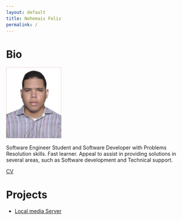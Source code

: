 ```yaml
---
layout: default
title: Nehemais Feliz
permalink: /
---
```

# Bio

<img src="/assets/photo.JPG" width="30%" height="30%">

Software Engineer Student and Software Developer with Problems Resolution skills. Fast learner. Appeal to assist in providing solutions in several areas, such as Software development and Technical support.

[CV](/assets/Nehemias%20Feliz%20CV6.pdf)

# Projects

*   [Local media Server](/_posts/2025-02-18-local-media-server.md)